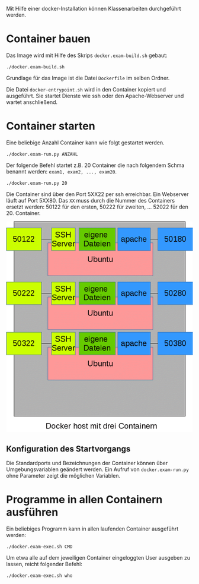Mit Hilfe einer docker-Installation können Klassenarbeiten durchgeführt werden.

Container bauen
===============

Das Image wird mit Hilfe des Skrips `docker.exam-build.sh` gebaut: 

    ./docker.exam-build.sh

Grundlage für das Image ist die Datei `Dockerfile` im selben Ordner. 

Die Datei `docker-entrypoint.sh` wird in den Container kopiert und ausgeführt. Sie startet Dienste wie ssh oder den Apache-Webserver und wartet anschließend.

Container starten
=================

Eine beliebige Anzahl Container kann wie folgt gestartet werden.

    ./docker.exam-run.py ANZAHL
   
Der folgende Befehl startet z.B. 20 Container die nach folgendem Schma benannt werden: `exam1, exam2, ..., exam20`.

    ./docker.exam-run.py 20

Die Container sind über den Port 5XX22 per ssh erreichbar. Ein Webserver läuft auf Port 5XX80. Das `XX` muss durch die Nummer des Containers ersetzt werden: 50122 für den ersten, 50222 für zweiten, ... 52022 für den 20. Container.

![Docker host mit drei Containern](docker-installation.gif)

Konfiguration des Startvorgangs
-------------------------------

Die Standardports und Bezeichnungen der Container können über Umgebungsvariablen geändert werden. Ein Aufruf von `docker.exam-run.py` ohne Parameter zeigt die möglichen Variablen.

Programme in allen Containern ausführen
=======================================

Ein beliebiges Programm kann in allen laufenden Container ausgeführt werden:

    ./docker.exam-exec.sh CMD
  
Um etwa alle auf dem jeweiligen Container eingeloggten User ausgeben zu lassen, reicht folgender Befehl:

    ./docker.exam-exec.sh who
